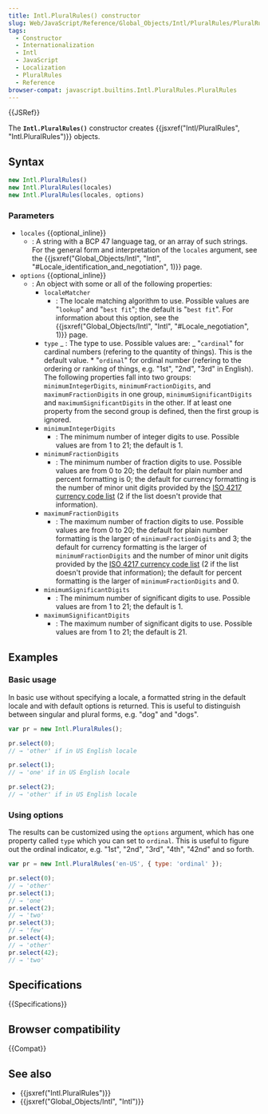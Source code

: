 ```yaml
---
title: Intl.PluralRules() constructor
slug: Web/JavaScript/Reference/Global_Objects/Intl/PluralRules/PluralRules
tags:
  - Constructor
  - Internationalization
  - Intl
  - JavaScript
  - Localization
  - PluralRules
  - Reference
browser-compat: javascript.builtins.Intl.PluralRules.PluralRules
---
```

{{JSRef}}

The **`Intl.PluralRules()`** constructor creates
{{jsxref("Intl/PluralRules", "Intl.PluralRules")}} objects.

## Syntax

```js
new Intl.PluralRules()
new Intl.PluralRules(locales)
new Intl.PluralRules(locales, options)
```

### Parameters

*   `locales` {{optional_inline}}
    *   : A string with a BCP 47 language tag, or an array of such strings. For the
        general form and interpretation of the `locales` argument, see the
        {{jsxref("Global_Objects/Intl", "Intl",
			"#Locale_identification_and_negotiation", 1)}}
        page.
*   `options` {{optional_inline}}
    *   : An object with some or all of the following properties:
        *   `localeMatcher`
            *   : The locale matching algorithm to use. Possible values are "`lookup`"
                and "`best fit`"; the default is "`best fit`". For information about
                this option, see the
                {{jsxref("Global_Objects/Intl", "Intl", "#Locale_negotiation", 1)}}
                page.
        *   `type` \_ : The type to use. Possible values are: \_ "`cardinal`" for
            cardinal numbers (refering to the quantity of things). This is the default
            value. \* "`ordinal`" for ordinal number (refering to the ordering or
            ranking of things, e.g. "1st", "2nd", "3rd" in English). The following
            properties fall into two groups: `minimumIntegerDigits`,
            `minimumFractionDigits`, and `maximumFractionDigits` in one group,
            `minimumSignificantDigits` and `maximumSignificantDigits` in the other. If
            at least one property from the second group is defined, then the first
            group is ignored.
        *   `minimumIntegerDigits`
            *   : The minimum number of integer digits to use. Possible values are from
                1 to 21; the default is 1.
        *   `minimumFractionDigits`
            *   : The minimum number of fraction digits to use. Possible values are from
                0 to 20; the default for plain number and percent formatting is 0; the
                default for currency formatting is the number of minor unit digits
                provided by the
                [ISO 4217 currency code list](http://www.currency-iso.org/en/home/tables/table-a1.html)
                (2 if the list doesn't provide that information).
        *   `maximumFractionDigits`
            *   : The maximum number of fraction digits to use. Possible values are from
                0 to 20; the default for plain number formatting is the larger of
                `minimumFractionDigits` and 3; the default for currency formatting is
                the larger of `minimumFractionDigits` and the number of minor unit
                digits provided by the
                [ISO 4217 currency code list](http://www.currency-iso.org/en/home/tables/table-a1.html)
                (2 if the list doesn't provide that information); the default for
                percent formatting is the larger of `minimumFractionDigits` and 0.
        *   `minimumSignificantDigits`
            *   : The minimum number of significant digits to use. Possible values are
                from 1 to 21; the default is 1.
        *   `maximumSignificantDigits`
            *   : The maximum number of significant digits to use. Possible values are
                from 1 to 21; the default is 21.

## Examples

### Basic usage

In basic use without specifying a locale, a formatted string in the default
locale and with default options is returned. This is useful to distinguish
between singular and plural forms, e.g. "dog" and "dogs".

```js
var pr = new Intl.PluralRules();

pr.select(0);
// → 'other' if in US English locale

pr.select(1);
// → 'one' if in US English locale

pr.select(2);
// → 'other' if in US English locale
```

### Using options

The results can be customized using the `options` argument, which has one
property called `type` which you can set to `ordinal`. This is useful to figure
out the ordinal indicator, e.g. "1st", "2nd", "3rd", "4th", "42nd" and so forth.

```js
var pr = new Intl.PluralRules('en-US', { type: 'ordinal' });

pr.select(0);
// → 'other'
pr.select(1);
// → 'one'
pr.select(2);
// → 'two'
pr.select(3);
// → 'few'
pr.select(4);
// → 'other'
pr.select(42);
// → 'two'
```

## Specifications

{{Specifications}}

## Browser compatibility

{{Compat}}

## See also

*   {{jsxref("Intl.PluralRules")}}
*   {{jsxref("Global_Objects/Intl", "Intl")}}
